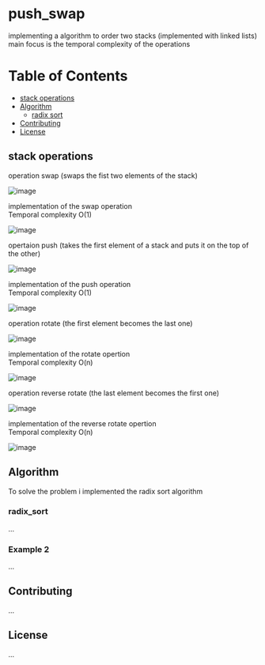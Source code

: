 # push_swap
implementing a algorithm to order two stacks (implemented with linked lists) main focus is the temporal complexity of the operations

# Table of Contents
- [stack operations](#stack-operations)
- [Algorithm](#algorithm)
  - [radix sort](#radix_sort)
- [Contributing](#contributing)
- [License](#license)


## stack operations  
operation swap (swaps the fist two elements of the stack)     

![image](https://github.com/SebastiaoJeronimo/push_swap/assets/99453107/54309cab-975e-45dc-ac23-c8091d1779ec)  


implementation of the swap operation  
Temporal complexity O(1)  


![image](https://github.com/SebastiaoJeronimo/push_swap/assets/99453107/7ab74e42-013e-4007-9968-339758f56c86)  


opertaion push (takes the first element of a stack and puts it on the top of the other)  

![image](https://github.com/SebastiaoJeronimo/push_swap/assets/99453107/a8f73d2e-3ff3-46f8-a0c4-625f8ef42078)  


implementation of the push operation  
Temporal complexity O(1)  

![image](https://github.com/SebastiaoJeronimo/push_swap/assets/99453107/bf012838-c43e-42b0-965b-bce464bb3756)  



operation rotate (the first element becomes the last one)  

![image](https://github.com/SebastiaoJeronimo/push_swap/assets/99453107/6e044fb7-d728-439e-8b61-5e3c94d1c189)  

implementation of the rotate opertion  
Temporal complexity O(n)  

![image](https://github.com/SebastiaoJeronimo/push_swap/assets/99453107/6de54790-b508-4c98-b752-df45632dabaf)  



operation reverse rotate (the last element becomes the first one)  

![image](https://github.com/SebastiaoJeronimo/push_swap/assets/99453107/1aa7f2b4-5015-48c2-8924-7c9d600d3baf)  


implementation of the reverse rotate opertion  
Temporal complexity O(n)  

![image](https://github.com/SebastiaoJeronimo/push_swap/assets/99453107/b8e5740b-9415-4e6a-956d-a8ccc2a498b5)  





## Algorithm
To solve the problem i implemented the radix sort algorithm 

### radix_sort
...

### Example 2
...

## Contributing
...

## License
...
